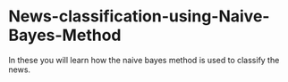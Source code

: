 # News-classification-using-Naive-Bayes-Method
In these you will learn how the naive bayes method is used to classify the news.
